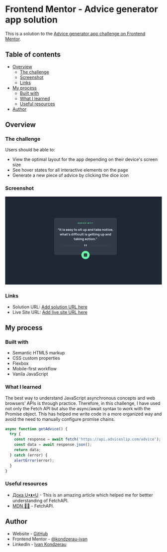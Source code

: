 # Frontend Mentor - Advice generator app solution

This is a solution to the [Advice generator app challenge on Frontend Mentor](https://www.frontendmentor.io/challenges/advice-generator-app-QdUG-13db).

## Table of contents

- [Overview](#overview)
  - [The challenge](#the-challenge)
  - [Screenshot](#screenshot)
  - [Links](#links)
- [My process](#my-process)
  - [Built with](#built-with)
  - [What I learned](#what-i-learned)
  - [Useful resources](#useful-resources)
- [Author](#author)

## Overview

### The challenge

Users should be able to:

- View the optimal layout for the app depending on their device's screen size
- See hover states for all interactive elements on the page
- Generate a new piece of advice by clicking the dice icon

### Screenshot

![](./screenshot.png)

### Links

- Solution URL: [Add solution URL here](https://github.com/kondzerau-ivan/advice-generator-app-main)
- Live Site URL: [Add live site URL here](https://kondzerau-ivan.github.io/advice-generator-app-main/)

## My process

### Built with

- Semantic HTML5 markup
- CSS custom properties
- Flexbox
- Mobile-first workflow
- Vanila JavaScript

### What I learned

The best way to understand JavaScript asynchronous concepts and web browsers' APIs is through practice. Therefore, in this challenge, I have used not only the Fetch API but also the async/await syntax to work with the Promise object. This has helped me write code in a more organized way and avoid the need to manually configure promise chains.

```js
async function getAdvice() {
  try {
    const response = await fetch('https://api.adviceslip.com/advice');
    const data = await response.json();
    return data;
  } catch (error) {
    alertError(error);
  }
}
```

### Useful resources

- [Дока U•ᴥ•U](https://doka.guide/js/fetch/) - This is an amazing article which helped me for bettter understanding of FetchAPI.
- [MDN 💁‍♂️](https://developer.mozilla.org/en-US/docs/Web/API/Fetch_API/Using_Fetch) - FetchAPI.

## Author

- Website - [GitHub](https://github.com/kondzerau-ivan)
- Frontend Mentor - [@kondzerau-ivan](https://www.frontendmentor.io/profile/kondzerau-ivan)
- LinkedIn - [Ivan Kondzerau](https://www.linkedin.com/in/ivan-kondzerau/)
